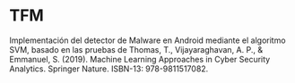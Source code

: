 # TFM
Implementación del detector de Malware en Android mediante el algoritmo SVM, basado en las pruebas de Thomas, T., Vijayaraghavan, A. P., &amp; Emmanuel, S. (2019). Machine Learning Approaches in Cyber Security Analytics. Springer Nature. ISBN-13: 978-9811517082.
